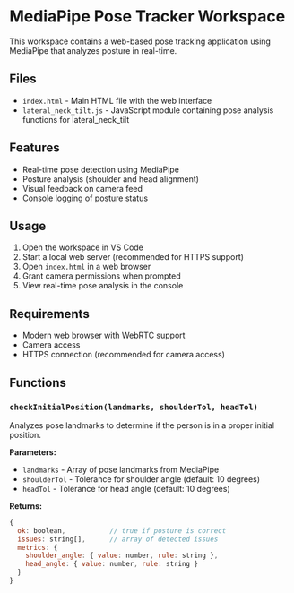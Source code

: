 # MediaPipe Pose Tracker Workspace

This workspace contains a web-based pose tracking application using MediaPipe that analyzes posture in real-time.

## Files

- `index.html` - Main HTML file with the web interface
- `lateral_neck_tilt.js` - JavaScript module containing pose analysis functions for lateral_neck_tilt

## Features

- Real-time pose detection using MediaPipe
- Posture analysis (shoulder and head alignment)
- Visual feedback on camera feed
- Console logging of posture status

## Usage

1. Open the workspace in VS Code
2. Start a local web server (recommended for HTTPS support)
3. Open `index.html` in a web browser
4. Grant camera permissions when prompted
5. View real-time pose analysis in the console

## Requirements

- Modern web browser with WebRTC support
- Camera access
- HTTPS connection (recommended for camera access)

## Functions

### `checkInitialPosition(landmarks, shoulderTol, headTol)`

Analyzes pose landmarks to determine if the person is in a proper initial position.

**Parameters:**
- `landmarks` - Array of pose landmarks from MediaPipe
- `shoulderTol` - Tolerance for shoulder angle (default: 10 degrees)
- `headTol` - Tolerance for head angle (default: 10 degrees)

**Returns:**
```javascript
{
  ok: boolean,           // true if posture is correct
  issues: string[],      // array of detected issues
  metrics: {
    shoulder_angle: { value: number, rule: string },
    head_angle: { value: number, rule: string }
  }
}
```

